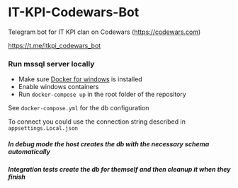 # IT-KPI-Codewars-Bot
Telegram bot for IT KPI clan on Codewars (https://codewars.com)

https://t.me/itkpi_codewars_bot

### Run mssql server locally
- Make sure [Docker for windows](https://docs.docker.com/docker-for-windows/) is installed
- Enable windows containers
- Run `docker-compose up` in the root folder of the repository

See `docker-compose.yml` for the db configuration

To connect you could use the connection string described in `appsettings.Local.json`

##### In debug mode the host creates the db with the necessary schema automatically
##### Integration tests create the db for themself and then cleanup it when they finish
